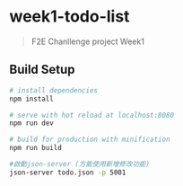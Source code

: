 # week1-todo-list

> F2E Chanllenge project Week1

## Build Setup

``` bash
# install dependencies
npm install

# serve with hot reload at localhost:8080
npm run dev

# build for production with minification
npm run build

#啟動json-server (方能使用新增修改功能)
json-server todo.json -p 5001
```
